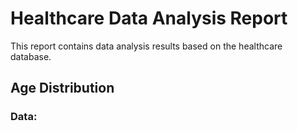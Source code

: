 # Healthcare Data Analysis Report

This report contains data analysis results based on the healthcare database.

## Age Distribution

### Data:

